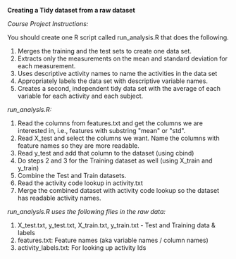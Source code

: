 **Creating a Tidy dataset from a raw dataset**

_Course Project Instructions:_

You should create one R script called run_analysis.R that does the following. 

1. Merges the training and the test sets to create one data set.
2. Extracts only the measurements on the mean and standard deviation for each measurement.
3. Uses descriptive activity names to name the activities in the data set
4. Appropriately labels the data set with descriptive variable names. 
5. Creates a second, independent tidy data set with the average of each variable for each activity and each subject. 

*run_analysis.R:*

1. Read the columns from features.txt and get the columns we are interested in, i.e., features with substring "mean" or "std".
2. Read X_test and select the columns we want. Name the columns with feature names so they are more readable.
3. Read y_test and add that column to the dataset (using cbind)
4. Do steps 2 and 3 for the Training dataset as well (using X_train and y_train)
5. Combine the Test and Train datasets.
6. Read the activity code lookup in activity.txt
7. Merge the combined dataset with activity code lookup so the dataset has readable activity names.

*run_analysis.R uses the following files in the raw data:*

1. X_test.txt, y_test.txt, X_train.txt, y_train.txt - Test and Training data & labels
2. features.txt: Feature names (aka variable names / column names)
3. activity_labels.txt: For looking up activity Ids